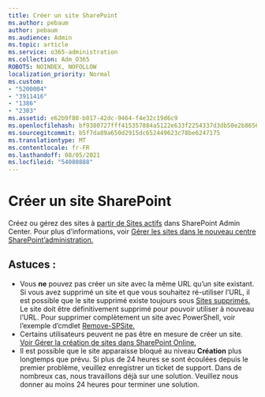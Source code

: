 ```yaml
---
title: Créer un site SharePoint
ms.author: pebaum
author: pebaum
ms.audience: Admin
ms.topic: article
ms.service: o365-administration
ms.collection: Adm_O365
ROBOTS: NOINDEX, NOFOLLOW
localization_priority: Normal
ms.custom:
- "5200004"
- "3911416"
- "1386"
- "2303"
ms.assetid: e62b9f80-b017-42dc-9464-f4e32c19d6c9
ms.openlocfilehash: bf9380727fff415357884a5122e633f2254337d3db50e2b8656d94938f76d394
ms.sourcegitcommit: b5f7da89a650d2915dc652449623c78be6247175
ms.translationtype: MT
ms.contentlocale: fr-FR
ms.lasthandoff: 08/05/2021
ms.locfileid: "54080888"
---
```

# <a name="create-a-sharepoint-site"></a>Créer un site SharePoint

Créez ou gérez des sites à [partir de Sites actifs](https://admin.microsoft.com/sharepoint?page=sitemanagement&modern=true) dans SharePoint Admin Center. Pour plus d’informations, voir [Gérer les sites dans le nouveau centre SharePoint’administration.](https://docs.microsoft.com/sharepoint/manage-site-creation) 

## <a name="tips"></a>Astuces :

- Vous **ne** pouvez pas créer un site avec la même URL qu’un site existant. Si vous avez supprimé un site et que vous souhaitez ré-utiliser l’URL, il est possible que le site supprimé existe toujours sous [Sites supprimés.](https://admin.microsoft.com/sharepoint?page=recyclebin&modern=true) Le site doit être définitivement supprimé pour pouvoir utiliser à nouveau l’URL. Pour supprimer complètement un site avec PowerShell, voir l’exemple d’cmdlet [Remove-SPSite.](https://docs.microsoft.com/sharepoint/manage-sites-in-new-admin-center#delete-a-site)
- Certains utilisateurs peuvent ne pas être en mesure de créer un site. [Voir Gérer la création de sites dans SharePoint Online.](https://docs.microsoft.com/sharepoint/manage-site-creation)
- Il est possible que le site apparaisse bloqué au niveau **Création** plus longtemps que prévu. Si plus de 24 heures se sont écoulées depuis le premier problème, veuillez enregistrer un ticket de support. Dans de nombreux cas, nous travaillons déjà sur une solution. Veuillez nous donner au moins 24 heures pour terminer une solution.
